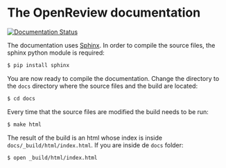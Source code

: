 The OpenReview documentation
============================

[![Documentation Status](https://readthedocs.org/projects/openreview-docs/badge/?version=latest)](https://openreview-docs.readthedocs.io/en/latest/?badge=latest)

The documentation uses [Sphinx](https://www.sphinx-doc.org/en/master/index.html). In order to compile the source files, the sphinx python module is required:
```bash
$ pip install sphinx
```
You are now ready to compile the documentation. Change the directory to the `docs` directory where the source files and the build are located:
```bash
$ cd docs
```

Every time that the source files are modified the build needs to be run:
```bash
$ make html
```

The result of the build is an html whose index is inside `docs/_build/html/index.html`. If you are inside de `docs` folder:
```bash
$ open _build/html/index.html
```
